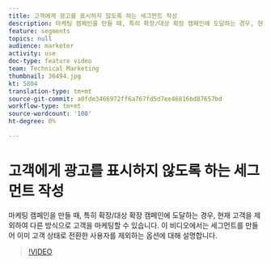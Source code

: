 ```yaml
---
title: 고객에게 광고를 표시하지 않도록 하는 세그먼트 작성
description: 마케팅 캠페인을 만들 때, 특히 확장/대상 확장 캠페인에 도달하는 경우, 현재 고객을 제외하여 다른 방식으로 고객을 마케팅할 수 있습니다. 이 비디오에서는 세그먼트를 만들어 이미 고객 상태로 전환한 사용자를 제외하는 옵션에 대해 설명합니다.
feature: segments
topics: null
audience: marketer
activity: use
doc-type: feature video
team: Technical Marketing
thumbnail: 36494.jpg
kt: 5804
translation-type: tm+mt
source-git-commit: a0fde3466972ff6a767fd5d7ee46816bd87657bd
workflow-type: tm+mt
source-wordcount: '108'
ht-degree: 0%

---
```



# 고객에게 광고를 표시하지 않도록 하는 세그먼트 작성

마케팅 캠페인을 만들 때, 특히 확장/대상 확장 캠페인에 도달하는 경우, 현재 고객을 제외하여 다른 방식으로 고객을 마케팅할 수 있습니다. 이 비디오에서는 세그먼트를 만들어 이미 고객 상태로 전환한 사용자를 제외하는 옵션에 대해 설명합니다.

>[!VIDEO](https://video.tv.adobe.com/v/36494/?quality=12&learn=on)
